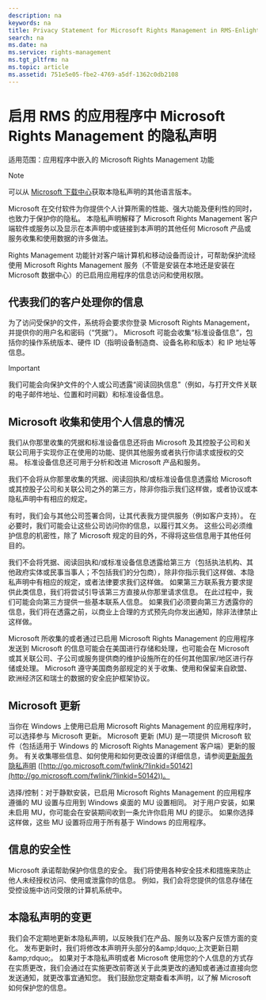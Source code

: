 ```yaml
---
description: na
keywords: na
title: Privacy Statement for Microsoft Rights Management in RMS-Enlightened Applications
search: na
ms.date: na
ms.service: rights-management
ms.tgt_pltfrm: na
ms.topic: article
ms.assetid: 751e5e05-fbe2-4769-a5df-1362c0db2108
---
```

# 启用 RMS 的应用程序中 Microsoft Rights Management 的隐私声明
适用范围：应用程序中嵌入的 Microsoft Rights Management 功能

> [!NOTE]
> 可以从 [Microsoft 下载中心](http://www.microsoft.com/download/details.aspx?id=41668)获取本隐私声明的其他语言版本。

Microsoft 在交付软件为你提供个人计算所需的性能、强大功能及便利性的同时，也致力于保护你的隐私。 本隐私声明解释了 Microsoft Rights Management 客户端软件或服务以及显示在本声明中或链接到本声明的其他任何 Microsoft 产品或服务收集和使用数据的许多做法。

Rights Management 功能针对客户端计算机和移动设备而设计，可帮助保护流经使用 Microsoft Rights Management 服务（不管是安装在本地还是安装在 Microsoft 数据中心）的已启用应用程序的信息访问和使用权限。

## 代表我们的客户处理你的信息
为了访问受保护的文件，系统将会要求你登录 Microsoft Rights Management，并提供你的用户名和密码（“凭据”）。 Microsoft 可能会收集“标准设备信息”，包括你的操作系统版本、硬件 ID（指明设备制造商、设备名称和版本）和 IP 地址等信息。

> [!IMPORTANT]
> 我们可能会向保护文件的个人或公司透露“阅读回执信息”（例如，与打开文件关联的电子邮件地址、位置和时间戳）和标准设备信息。

## Microsoft 收集和使用个人信息的情况
我们从你那里收集的凭据和标准设备信息还将由 Microsoft 及其控股子公司和关联公司用于实现你正在使用的功能、提供其他服务或者执行你请求或授权的交易。 标准设备信息还可用于分析和改进 Microsoft 产品和服务。

我们不会将从你那里收集的凭据、阅读回执和/或标准设备信息透露给 Microsoft 或其控股子公司和关联公司之外的第三方，除非你指示我们这样做，或者协议或本隐私声明中有相应的规定。

有时，我们会与其他公司签署合同，让其代表我方提供服务（例如客户支持）。 在必要时，我们可能会让这些公司访问你的信息，以履行其义务。 这些公司必须维护信息的机密性，除了 Microsoft 规定的目的外，不得将这些信息用于其他任何目的。

我们不会将凭据、阅读回执和/或标准设备信息透露给第三方（包括执法机构、其他政府实体或民事当事人；不包括我们的分包商），除非你指示我们这样做、本隐私声明中有相应的规定，或者法律要求我们这样做。 如果第三方联系我方要求提供此类信息，我们将尝试引导该第三方直接从你那里请求信息。 在此过程中，我们可能会向第三方提供一些基本联系人信息。 如果我们必须要向第三方透露你的信息，我们将在透露之前，以商业上合理的方式预先向你发出通知，除非法律禁止这样做。

Microsoft 所收集的或者通过已启用 Microsoft Rights Management 的应用程序发送到 Microsoft 的信息可能会在美国进行存储和处理，也可能会在 Microsoft 或其关联公司、子公司或服务提供商的维护设施所在的任何其他国家/地区进行存储或处理。 Microsoft 遵守美国商务部规定的关于收集、使用和保留来自欧盟、欧洲经济区和瑞士的数据的安全庇护框架协议。

## Microsoft 更新
当你在 Windows 上使用已启用 Microsoft Rights Management 的应用程序时，可以选择参与 Microsoft 更新。 Microsoft 更新 (MU) 是一项提供 Microsoft 软件（包括适用于 Windows 的 Microsoft Rights Management 客户端）更新的服务。 有关收集哪些信息、如何使用和如何更改设置的详细信息，请参阅[更新服务隐私声明](http://go.microsoft.com/fwlink/?linkid=50142) ([http://go.microsoft.com/fwlink/?linkid=50142](http://go.microsoft.com/fwlink/?linkid=50142))。

选择/控制：对于静默安装，已启用 Microsoft Rights Management 的应用程序遵循的 MU 设置与应用到 Windows 桌面的 MU 设置相同。 对于用户安装，如果未启用 MU，你可能会在安装期间收到一条允许你启用 MU 的提示。 如果你选择这样做，这些 MU 设置将应用于所有基于 Windows 的应用程序。

## 信息的安全性
Microsoft 承诺帮助保护你信息的安全。 我们将使用各种安全技术和措施来防止他人未经授权访问、使用或泄露你的信息。 例如，我们会将您提供的信息存储在受控设施中访问受限的计算机系统中。

## 本隐私声明的变更
我们会不定期地更新本隐私声明，以反映我们在产品、服务以及客户反馈方面的变化。 发布更新时，我们将修改本声明开头部分的&amp;amp;ldquo;上次更新日期&amp;amp;rdquo;。 如果对于本隐私声明或者 Microsoft 使用您的个人信息的方式存在实质更改，我们会通过在实施更改前寄送关于此类更改的通知或者通过直接向您发送通知，就更改事宜通知您。 我们鼓励您定期查看本声明，以了解 Microsoft 如何保护您的信息。

